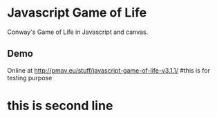 # Javascript Game of Life
Conway's Game of Life in Javascript and canvas.

## Demo
Online at http://pmav.eu/stuff/javascript-game-of-life-v3.1.1/
#this is for testing purpose
# this is second line
